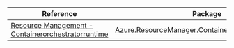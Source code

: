 | Reference | Package | Source |
|---|---|---|
|[Resource Management - Containerorchestratorruntime](resourcemanager.containerorchestratorruntime-readme.md)|[Azure.ResourceManager.ContainerOrchestratorRuntime](https://www.nuget.org/packages/Azure.ResourceManager.ContainerOrchestratorRuntime)|[GitHub](https://github.com/Azure/azure-sdk-for-net/blob/main/sdk/containerorchestratorruntime/Azure.ResourceManager.ContainerOrchestratorRuntime)|
